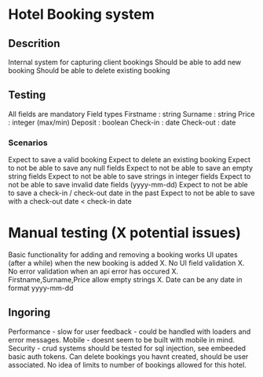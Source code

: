 # Hotel Booking system 

## Descrition
Internal system for capturing client bookings
Should be able to add new booking
Should be able to delete existing booking

## Testing
All fields are mandatory 
Field types
    Firstname   : string
    Surname     : string
    Price       : integer (max/min)
    Deposit     : boolean
    Check-in    : date
    Check-out   : date

### Scenarios
Expect to save a valid booking
Expect to delete an existing booking
Expect to not be able to save any null fields
Expect to not be able to save an empty string fields
Expect to not be able to save strings in integer fields
Expect to not be able to save invalid date fields (yyyy-mm-dd)
Expect to not be able to save a check-in / check-out date in the past
Expect to not be able to save with a check-out date < check-in date

# Manual testing (X potential issues)
Basic functionality for adding and removing a booking works
UI upates (after a while) when the new booking is added
X. No UI field validation
X. No error validation when an api error has occured
X. Firstname,Surname,Price allow empty strings
X. Date can be any date in format yyyy-mm-dd

## Ingoring
Performance - slow for user feedback - could be handled with loaders and error messages.
Mobile - doesnt seem to be built with mobile in mind.
Security - crud systems should be tested for sql injection, see embeeded basic auth tokens.
Can delete bookings you havnt created, should be user associated.
No idea of limits to number of bookings allowed for this hotel.